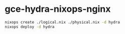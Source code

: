 gce-hydra-nixops-nginx
=====================
```bash
nixops create ./logical.nix ./physical.nix -d hydra
nixops deploy -d hydra
```
